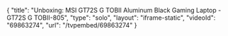 {
    "title": "Unboxing: MSI GT72S G TOBII Aluminum Black Gaming Laptop - GT72S G TOBII-805",
    "type": "solo",
    "layout": "iframe-static",
    "videoId": "69863274",
    "url": "\/tvpembed\/69863274"
}